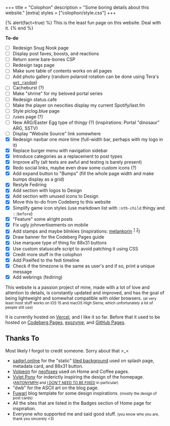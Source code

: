 +++
title = "Colophon"
description = "Some boring details about this website."
[extra]
styles = ["colophon/style.css"]
+++

{% alert(fact=true) %}
This is the least fun page on this website. Deal with it.
{% end %}

<aside id="to-do">
<strong class="title">To-do</strong>
<div class="overshoot">

- [ ] Redesign Snug Nook page
- [ ] Display post faves, boosts, and reactions
- [ ] Return some bare-bones CSP
- [ ] Redesign tags page
- [ ] Make sure table of contents works on all pages
- [ ] Add photo gallery (random polaroid rotation can be done using Tera's [`get_random`](https://keats.github.io/tera/docs/#get-random))
- [ ] Cacheburst (?)
- [ ] Make "shrine" for my beloved portal series
- [ ] Redesign status.cafe
- [ ] Make the player on neocities display my current Spotify/last.fm
- [ ] Style piclog.blue page
- [ ] /uses page (?)
- [ ] New ARG/Easter Egg type of thingy (?) (inspirations: Portal "dinosaur" ARG, SSTV)
- [ ] Display "Website Source" link somewhere
- [x] Redesign navbar one more time (full-width bar, perhaps with my logo in it)
- [x] Replace burger menu with navigation sidebar
- [x] Introduce categories as a replacement to post types
- [x] Improve a11y (alt texts are awful and testing is barely present)
- [x] Redo social links, maybe even draw some custom icons (?)
- [x] Add expand button to "Bumps" (fill the whole page width and make bumps display as a grid)
- [x] Restyle Fediring
- [x] Add section with logos to Design
- [x] Add section with unused icons to Design
- [x] Move this to-do from Codeberg to this website
- [x] Simplify game icon styles (use markdown list with `:nth-child` thingy and `::before`)
- [x] "Feature" some alright posts
- [x] Fix ugly johnvertisements on mobile
- [x] Add stamps and maybe blinkies (inspirations: [melankorin](https://melankorin.net) <sup>[1](https://melankorin.net/about/)</sup> <sup>[2](https://melankorin.net/links/)</sup>)
- [x] Draw banner for the Codeberg Pages guide
- [x] Use marquee type of thing for 88x31 buttons
- [x] Use custom statuscafe script to avoid patching it using CSS
- [x] Credit more stuff in the colophon
- [x] Add Pixelfed to the fedi timeline
- [x] Check if the timezone is the same as user's and if so, print a unique message
- [x] Add webrings (fediring)
</div>
</aside>

This website is a passion project of mine, made with a lot of love and attention to details, is constantly updated and improved, and has the goal of being lightweight and somewhat compatible with older browsers. <small>(at very least most stuff works on iOS 15 and macOS High Sierra; which unfortunately a lot of people still use)</small>

It is currently hosted on [Vercel](https://vercel.com), and I like it so far. Before that it used to be hosted on [Codeberg Pages](https://codeberg.page), [exozyme](https://exozy.me), and [GitHub Pages](https://pages.github.com).

## Thanks To

Most likely I forgot to credit someone. Sorry about that \>_<

- [sadgrl.online](https://goblin-heart.net/sadgrl/) for the "static" [tiled background](https://goblin-heart.net/sadgrl/webmastery/downloads/tiledbgs) used on splash page, metadata card, and 88x31 button.
- [Volpeon](https://volpeon.ink) for [neofoxes](https://volpeon.ink/emojis/neofox/) used on Home and Coffee pages.
- [Vylet Pony](https://www.vyletpony.com) for inderictly inspiring the design of the homepage. <small>([ANTONYMPH](https://www.youtube.com/watch?v=CNPdO5TZ1DQ) and [I DON'T NEED TO BE FIXED](https://www.youtube.com/watch?v=xMzxVVXTGjE) in particular)</small>
- "dwb" for the ASCII art on the blog page.
- [Fuwari](https://fuwari.vercel.app) blog template for some design inspirations. <small>(mostly the design of post cards)</small>
- All the sites that are listed in the Badges section of Home page for inspiration.
- Everyone who supported me and said good stuff. <small>(you know who you are, thank you sincerely <3)</small>
